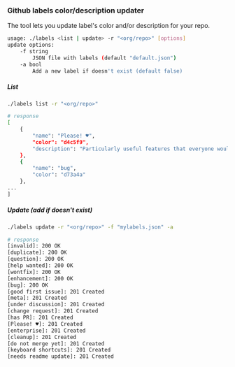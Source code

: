 ### Github labels color/description updater

The tool lets you update label's color and/or description for your repo.

```sh
usage: ./labels <list | update> -r "<org/repo>" [options]
update options:
	-f string
		JSON file with labels (default "default.json")
	-a bool
		Add a new label if doesn't exist (default false)
```

##### List
```sh
./labels list -r "<org/repo>"

# response
[
	{
		"name": "Please! ♥",
		"color": "d4c5f9",
		"description": "Particularly useful features that everyone would love!"
	},
	{
		"name": "bug",
		"color": "d73a4a"
	},
...
]
```

##### Update (add if doesn't exist)
```sh
./labels update -r "<org/repo>" -f "mylabels.json" -a

# response
[invalid]: 200 OK
[duplicate]: 200 OK
[question]: 200 OK
[help wanted]: 200 OK
[wontfix]: 200 OK
[enhancement]: 200 OK
[bug]: 200 OK
[good first issue]: 201 Created
[meta]: 201 Created
[under discussion]: 201 Created
[change request]: 201 Created
[has PR]: 201 Created
[Please! ♥]: 201 Created
[enterprise]: 201 Created
[cleanup]: 201 Created
[do not merge yet]: 201 Created
[keyboard shortcuts]: 201 Created
[needs readme update]: 201 Created
```